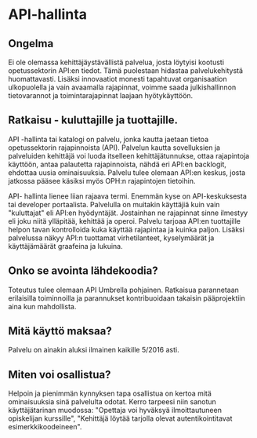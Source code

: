 # API-hallinta

## Ongelma
Ei ole olemassa kehittäjäystävällistä palvelua, josta löytyisi kootusti opetussektorin API:en tiedot. Tämä puolestaan hidastaa palvelukehitystä huomattavasti. Lisäksi innovaatiot monesti tapahtuvat organisaation ulkopuolella ja vain avaamalla rajapinnat, voimme saada julkishallinnon tietovarannot ja toimintarajapinnat laajaan hyötykäyttöön.  

## Ratkaisu - kuluttajille ja tuottajille. 
API -hallinta tai katalogi on palvelu, jonka kautta jaetaan tietoa opetussektorin rajapinnoista (API). Palvelun kautta sovelluksien ja palveluiden kehittäjä voi luoda itselleen kehittäjätunnukse, ottaa rajapintoja käyttöön, antaa palautetta rajapinnoista, nähdä eri API:en backlogit, ehdottaa uusia ominaisuuksia. Palvelu tulee olemaan API:en keskus, josta jatkossa pääsee käsiksi myös OPH:n rajapintojen tietoihin. 

API- hallinta lienee liian rajaava termi. Enemmän kyse on API-keskuksesta tai developer portaalista. Palvelulla on muitakin käyttäjiä kuin vain "kuluttajat" eli API:en hyödyntäjät. Jostainhan ne rajapinnat sinne ilmestyy eli joku niitä ylläpitää, kehittää ja operoi. Palvelu tarjoaa API:en tuottajille helpon tavan kontrolloida kuka käyttää rajapintaa ja kuinka paljon. Lisäksi palvelussa näkyy API:n tuottamat virhetilanteet, kyselymäärät ja käyttäjämäärät graafeina ja 
lukuina. 

## Onko se avointa lähdekoodia? 
Toteutus tulee olemaan API Umbrella pohjainen. Ratkaisua parannetaan erilaisilla toiminnoilla ja parannukset kontribuoidaan takaisin pääprojektiin aina kun mahdollista. 

## Mitä käyttö maksaa?
Palvelu on ainakin aluksi ilmainen kaikille 5/2016 asti.  

## Miten voi osallistua? 
Helpoin ja pienimmän kynnyksen tapa osallistua on kertoa mitä ominaisuuksia sinä palvelulta odotat. Kerro tarpeesi niin sanotun käyttäjätarinan muodossa: "Opettaja voi hyväksyä ilmoittautuneen opiskelijan kurssille", "Kehittäjä löytää tarjolla olevat autentikointitavat esimerkkikoodeineen". 
